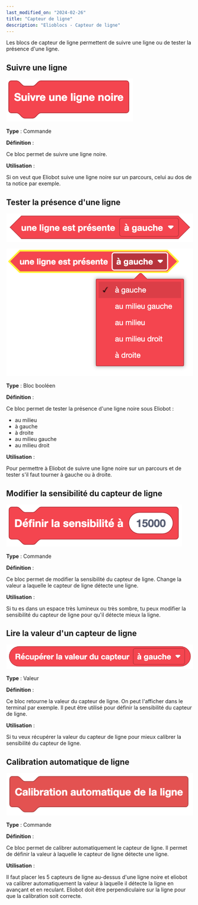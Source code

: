 ```yaml
---
last_modified_on: "2024-02-26"
title: "Capteur de ligne"
description: "Elioblocs - Capteur de ligne"
---
```


Les blocs de capteur de ligne permettent de suivre une ligne ou de tester la présence d'une ligne.

## Suivre une ligne 

![alt text](../../../static/img/elioblocs/blocs/line/suivre-ligne.png)

**Type** : Commande

**Définition** :

Ce bloc permet de suivre une ligne noire.

**Utilisation** :

Si on veut que Eliobot suive une ligne noire sur un parcours, celui au dos de ta notice par exemple.

## Tester la présence d'une ligne

![alt text](../../../static/img/elioblocs/blocs/line/ligne-presente.png)

![alt text](../../../static/img/elioblocs/blocs/line/choix-ligne.png)

**Type** : Bloc booléen

**Définition** :

Ce bloc permet de tester la présence d'une ligne noire sous Eliobot :
- au milieu
- à gauche
- à droite
- au milieu gauche
- au milieu droit

**Utilisation** :

Pour permettre à Eliobot de suivre une ligne noire sur un parcours et de tester s'il faut tourner à gauche ou à droite.

## Modifier la sensibilité du capteur de ligne

![alt text](../../../static/img/elioblocs/blocs/line/sensi-ligne.png)

**Type** : Commande

**Définition** :

Ce bloc permet de modifier la sensibilité du capteur de ligne. Change la valeur a laquelle le capteur de ligne détecte une ligne.

**Utilisation** :

Si tu es dans un espace très lumineux ou très sombre, tu peux modifier la sensibilité du capteur de ligne pour qu'il détecte mieux la ligne.

## Lire la valeur d'un capteur de ligne

![alt text](../../../static/img/elioblocs/blocs/line/valeur-ligne.png)

**Type** : Valeur

**Définition** :

Ce bloc retourne la valeur du capteur de ligne. On peut l'afficher dans le terminal par exemple.
Il peut être utilisé pour définir la sensibilité du capteur de ligne.

**Utilisation** :

Si tu veux récupérer la valeur du capteur de ligne pour mieux calibrer la sensibilité du capteur de ligne.

## Calibration automatique de ligne

![alt text](../../../static/img/elioblocs/blocs/line/calibration-ligne.jpg)

**Type** : Commande

**Définition** :

Ce bloc permet de calibrer automatiquement le capteur de ligne. Il permet de définir la valeur à laquelle le capteur de ligne détecte une ligne.

**Utilisation** :

Il faut placer les 5 capteurs de ligne au-dessus d'une ligne noire et eliobot va calibrer automatiquement la valeur à laquelle il détecte la ligne en
avançant et en reculant. Eliobot doit être perpendiculaire sur la ligne pour que la calibration soit correcte.

